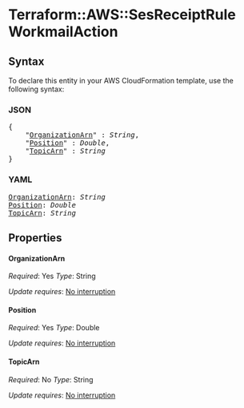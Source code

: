 # Terraform::AWS::SesReceiptRule WorkmailAction

## Syntax

To declare this entity in your AWS CloudFormation template, use the following syntax:

### JSON

<pre>
{
    "<a href="#organizationarn" title="OrganizationArn">OrganizationArn</a>" : <i>String</i>,
    "<a href="#position" title="Position">Position</a>" : <i>Double</i>,
    "<a href="#topicarn" title="TopicArn">TopicArn</a>" : <i>String</i>
}
</pre>

### YAML

<pre>
<a href="#organizationarn" title="OrganizationArn">OrganizationArn</a>: <i>String</i>
<a href="#position" title="Position">Position</a>: <i>Double</i>
<a href="#topicarn" title="TopicArn">TopicArn</a>: <i>String</i>
</pre>

## Properties

#### OrganizationArn

_Required_: Yes
_Type_: String

_Update requires_: [No interruption](https://docs.aws.amazon.com/AWSCloudFormation/latest/UserGuide/using-cfn-updating-stacks-update-behaviors.html#update-no-interrupt)

#### Position

_Required_: Yes
_Type_: Double

_Update requires_: [No interruption](https://docs.aws.amazon.com/AWSCloudFormation/latest/UserGuide/using-cfn-updating-stacks-update-behaviors.html#update-no-interrupt)

#### TopicArn

_Required_: No
_Type_: String

_Update requires_: [No interruption](https://docs.aws.amazon.com/AWSCloudFormation/latest/UserGuide/using-cfn-updating-stacks-update-behaviors.html#update-no-interrupt)

